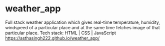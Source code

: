 # weather_app
Full stack weather application which gives real-time temperature, humidity, windspeed of a particular place and at the same time fetches image of that particular place. 
Tech stack: HTML | CSS | JavaScript
 https://asthasingh222.github.io/weather_app/
